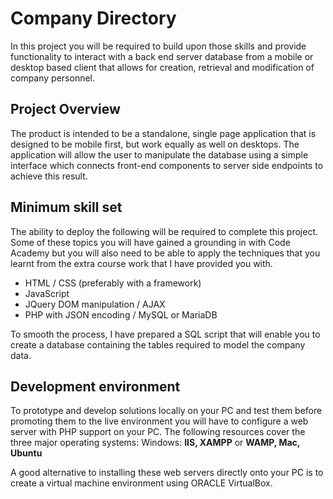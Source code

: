 # Company Directory

In this project you will be required to build upon those skills and provide functionality to interact with a back end server database from a mobile or desktop based client that allows for creation, retrieval and modification of company personnel.

## Project Overview

The product is intended to be a standalone, single page application that is designed to be mobile first, but work equally as well on desktops. The application will allow the user to manipulate the database using a simple interface which connects front-end components to server side endpoints to achieve this result.

## Minimum skill set

The ability to deploy the following will be required to complete this project. Some of these topics you will have gained a grounding in with Code Academy but you will also need to be able to apply the techniques that you learnt from the extra course work that I have provided you with.
 - HTML / CSS (preferably with a framework)
 - JavaScript
 - JQuery DOM manipulation / AJAX
 - PHP with JSON encoding / MySQL or MariaDB
 
 To smooth the process, I have prepared a SQL script that will enable you to create a database containing the tables required to model the company data.

## Development environment

To prototype and develop solutions locally on your PC and test them before promoting them to the live environment you will have to configure a web server with PHP support on your PC. The following resources cover the three major operating systems: Windows: **IIS, XAMPP** or **WAMP, Mac, Ubuntu**

A good alternative to installing these web servers directly onto your PC is to create a virtual machine environment using ORACLE VirtualBox.
